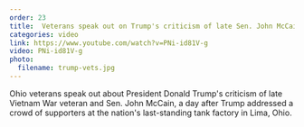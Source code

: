 ```yaml
---
order: 23
title:  Veterans speak out on Trump's criticism of late Sen. John McCain
categories: video
link: https://www.youtube.com/watch?v=PNi-id81V-g
video: PNi-id81V-g
photo:
  filename: trump-vets.jpg
---
```


Ohio veterans speak out about President Donald Trump's criticism of late Vietnam War veteran and Sen. John McCain, a day after Trump addressed a crowd of supporters at the nation's last-standing tank factory in Lima, Ohio.